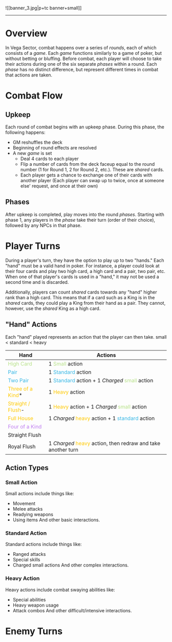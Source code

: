 ![[banner_3.jpg|p+tc banner+small]]
____
# Overview
In Vega Sector, combat happens over a series of *rounds*, each of which consists of a *game*. Each *game* functions similarly to a game of poker, but without betting or bluffing. Before combat, each player will choose to take their actions during one of the six separate *phases* within a round.  Each *phase* has no distinct difference, but represent different times in combat that actions are taken.
# Combat Flow
## Upkeep
Each round of combat begins with an upkeep phase. During this phase, the following happens:
- GM reshuffles the deck
- Beginning of round effects are resolved
- A new *game* is set
	- Deal 4 cards to each player
	- Flip a number of cards from the deck faceup equal to the round number (1 for Round 1, 2 for Round 2, etc.). These are *shared* cards.
	- Each player gets a chance to exchange one of their cards with another player (Each player can swap up to twice, once at someone else' request, and once at their own)
## Phases
After upkeep is completed, play moves into the round *phases*. Starting with phase 1, any players in the *phase* take their turn (order of their choice), followed by any NPCs in that phase.
# Player Turns
During a player's turn, they have the option to play up to two "hands." Each "hand" must be a valid hand in poker. For instance, a player could look at their four cards and play two high card, a high card and a pair, two pair, etc. When one of that player's cards is used in a "hand," it may not be used a second time and is discarded.

Additionally, players can count *shared* cards towards any "hand" higher rank than a high card. This means that if a card such as a King is in the *shared* cards, they could play a King from their hand as a pair. They cannot, however, use the *shared* King as a high card.
## "Hand" Actions
Each "hand" played represents an action that the player can then take. 
small < standard < heavy

| Hand                                                 | Actions                                                                                                            |
| ---------------------------------------------------- | ------------------------------------------------------------------------------------------------------------------ |
| <span style="color:#b7e189">High Card</span>         | 1 <span style="color:#b7e189">Small </span>action                                                                  |
| <span style="color:#38b7e5">Pair</span>              | 1 <span style="color:#38b7e5">Standard</span> action                                                               |
| <span style="color:#38b7e5">Two Pair</span>          | 1 <span style="color:#38b7e5">Standard</span> action + 1 *Charged* <span style="color:#b7e189">small</span> action |
| <span style="color:#ffc800">Three of a Kind</span>*  | 1 <span style="color:#ffc800">Heavy</span> action                                                                  |
| <span style="color:#ffc800">Straight / Flush</span>- | 1 <span style="color:#ffc800">Heavy</span> action + 1 *Charged* <span style="color:#b7e189">small</span> action    |
| <span style="color:#ffc800">Full House</span>        | 1 *Charged* <span style="color:#ffc800">heavy</span> action + 1 <span style="color:#38b7e5">standard</span> action |
| <span style="color:#bf7ff0">Four of a Kind</span>    |                                                                                                                    |
| Straight Flush                                       |                                                                                                                    |
| Royal Flush                                          | 1 *Charged* <span style="color:#ffc800">heavy</span> action, then redraw and take another turn                     |
## Action Types
### Small Action
Small actions include things like:
- Movement
- Melee attacks
- Readying weapons
- Using items
And other basic interactions.
### Standard Action
Standard actions include things like:
- Ranged attacks
- Special skills
- Charged small actions
And other complex interactions.
### Heavy Action
Heavy actions include combat swaying abilities like:
- Special abilities
- Heavy weapon usage
- Attack combos
And other difficult/intensive interactions.

# Enemy Turns